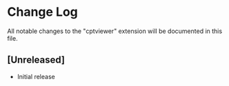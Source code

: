 # Change Log

All notable changes to the "cptviewer" extension will be documented in this file.

## [Unreleased]

- Initial release